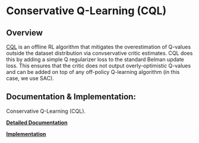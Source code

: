 # Conservative Q-Learning (CQL)

## Overview

[CQL](https://arxiv.org/abs/2006.04779) is an offline RL algorithm that mitigates the overestimation of Q-values outside the dataset distribution via convservative critic estimates. CQL does this by adding a simple Q regularizer loss to the standard Belman update loss. This ensures that the critic does not output overly-optimistic Q-values and can be added on top of any off-policy Q-learning algorithm (in this case, we use SAC).

## Documentation & Implementation:

Conservative Q-Learning (CQL).

   **[Detailed Documentation](https://docs.ray.io/en/master/rllib-algorithms.html#cql)**

   **[Implementation](https://github.com/ray-project/ray/blob/master/rllib/agents/cql/cql.py)**

